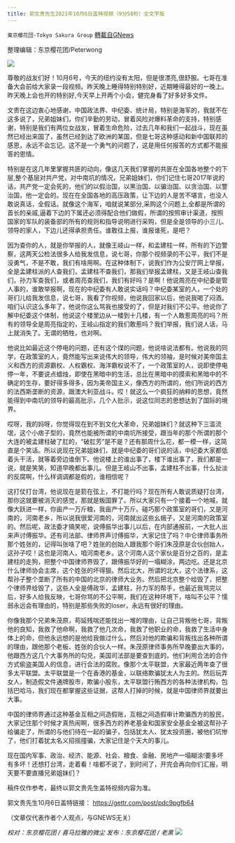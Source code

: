 ```yaml
---
title: 郭文贵先生2021年10月6日盖特视频（9分58秒）全文字版
---
```

`東京櫻花団-Tokyo Sakura Group` [轉載自GNews](https://gnews.org/zh-hans/1578099/)

整理编辑：东京樱花团/Peterwong

![](https://assets.gnews.org/wp-content/uploads/2021/10/video0100_06_0320211007-101605.png)

尊敬的战友们好！10月6号，今天的纽约没有太阳，但是很漂亮,很舒服。七哥在准备大会前给大家录一段视频。昨天晚上睡得特别特别好，近期睡得最好的一晚上。昨天晚上会也开的特别好,今天早上开两个小会，健完身看了好多好多文件。

文贵在这边衷心地感谢，中国政法界、中纪委、统计局，特别是海军的，我就不在这多说了，兄弟姐妹们，你们辛勤的劳动，冒着风险对爆料革命的支持，特别感谢，特别是我们有两位女战友，冒着生命危险，过去几年和我们一起战斗，现在虽然已经出来国了，虽然已经到达了欧洲的某国，但是七哥这种感动和新中国联邦的感恩，永远不会忘记。这不是一个勇气的问题了，这是用任何报答的方式都不能报答的恩情。

特别是在这几年里掌握共匪的动向，像这几天我们掌握的共匪在全国各地整个的下层,整个基层对共产党，对中南坑的情况，兄弟姐妹们，你们记住七哥2017年说的话，共产党一定会死的，他们的以假治国，以黑治国、以骗治国、以贪治国、以警治国，他一定会的。现在在全国各地的高压政策，让下边的人是苦不堪言，也没人敢说真话，全假话。就像这个海军，咱就说某部分,采购这个问题上,全都是所谓的首长的亲戚,逼着下边的下属还必须得配合他们做假，所谓的按照审计渠道，按照国家的军队的装备部的所有的规则和指导说明进行采购，但是全是领导的小三儿、领导的家人，下边儿还得承担责任。谁敢往上报，谁报谁死，是吧？

因为查你的人，就是你举报的人，就像王岐山一样，和孟建柱一样，所有的下边警察，这两天公检法很多人给我发信息，说七哥，你那个视频录的不公平，我们不是没勇气，不是不敢，我们有啥用啊。在这种体制下，说我们作为公安厅网上举报，全是孟建柱派的人查我们，孟建柱不查我们，那我们举报孟建柱，又是王岐山查我们，孙力军查我们，或者周亮查我们，我们有好吗？是啊！他说周亮在中纪委是管人事的，谁敢举报啊，现在的中纪委有人敢说实话吗？中纪委某室的人，一个处的哥们儿给我发信息，说七哥，我看了你视频，他说我回家以后，他说我喝了闷酒。咱们认识这么多年了，他说你这么骂我也接受的了，但是对我们不公平。他说你了解中纪委这个体制，他说这个楼里边从一楼到十几楼，有一个人敢惹周亮的吗？所有的领导全是周亮指定的，王岐山指定的我们敢惹吗？我们举报，我们说人话，马上就消失了。无谓的牺牲，也对啊。

他说比如最近这个停电的问题，还有这个煤的问题，他说啥说法都有。他说我的同学，在政策室的人，竟然能写出来说伟大的领导，伟大的领袖，是时候对美帝国主义和西方的资源霸权、人权霸权、海洋霸权说不了，一个政策室的人，说即使停电停一年，不要说点蜡烛，即使在黑暗中的生活，总比在黑暗中的摸索和黑暗中的不确定的生存，要好得多得多，因为美帝国主义，像西方的所谓的，他们所说的西方的法西斯垄断的资源，跟澳大利亚战斗。哎！就这么一个疯狂的纳粹的思想，竟然能得到中南坑的领导的最高批示，几个人批示，说这位同志的思想达到了国际的境界。

哎呀，我的妈呀，你觉得现在到不到文化大革命，兄弟姐妹们？就这种下三滥流氓，这个小痞子型的，竟然也能被所谓的中南坑所接受，跟当年的那个所谓的那个大连的被孟建柱破了肛的，“破肛芳”是不是？还有那周什么花，都一模一样，这简直是个笑话。所以说现在兄弟姐妹们，就是中纪委的哥们说的话，中纪委大家都低着头干活，就等着旁边谁倒下。他说楼上的谁出事了，楼下谁出事了，我们都是一说，就是笑笑，知道早晚都出事儿。但是王岐山不出事，孟建柱不出事，什么扯淡的反腐啊，什么样调调都是假的，谁相信呢？

这打仗打台湾，他说现在是箭在弦上，不打能行吗？现在所有人敢说质疑打台湾，那你这就要被消灭的感觉，那就是叛国罪了。所以大家只有一个接着一个地喊，就像大跃进一样，你亩产一万斤粮，我亩产十万斤。碰巧那个政策室的哥们，又是河南的，河南老乡，所以说我很爱河南的，河南就出这些幺蛾子，又是河南的政策室的。然后呢，政法委才搞笑呢，说傅振华出事儿以后，在内部通报前，一大批人出来声讨傅振华。还有司法部、律师界声讨傅振华，大家记住了吗？中仑律师事务所那个姓张的，记得叫张啥了吧？姓张的创始人跟我那个哥们朱茂原是合伙创始人，这孙子哎！这也是河南人，咱河南老乡。这个河南人这个家伙是百分之百的，是孟建柱的走狗，把整个中国律师界毁了，跟傅振华好的一塌糊涂，两边吃。还是北京什么律师协会主席，这个姓张的坏得狠。然后北大，所谓的北大，这个法律系，这帮孙子整个垄断了所有的中国的北京的律师大业务。然后把北京整个给毁了，把整个律师界给毁了，这些人全是傅政华，孟建柱，孙力军的帮手，也最近我骂完以后，好多人给我反映，七哥你骂的不公平啊，我们在这种环境下，啥叫不公平？懦弱永远会有理由的，特别是那些失败的loser，永远有很好的理由。

你像我那个兄弟朱茂原，苟延残喘还能找出一堆的理由，让自己背叛他七哥，背叛他的良知，我救了他命啊，我救了他几次命，我救了他职业的命，我救了生活中身体上的命，但他永远想的是他给我做过什么，然后对他的欺骗和背叛找出各种所谓的理由，跟他那个老板、姓张的合伙人一样。朱茂原律师事务所早晚要出大事的，他跟西方这几个大事务所的勾兑，美国司法部是要查到底的。他们利用合法的合作方式偷盗美国人的信息，进行合法的腐败。像那个太平联盟，大家最近两年查了很多太平联盟。太平联盟是一个在香港的基金，以联络欺骗犹太人为主的。然后玩弄女人，制造假文件通牌股市，欺骗小股东，太平联盟行贿西方的各种法律机构，包括巴哈马，我们现在都掌握这些证据，这帮人打掉的时候，就是中国律师界就要出大事。

中国的律师界通过这种基金互相之间造假账，互相之间造假审计欺骗西方的股民，大家记住那个时候才真热闹啊，很多西方的养老基金和国家安全基金全被这帮孙子给骗走了，所谓的与他们待在一起的骗子，包括犹太人、犹太投资圈，被他们坑惨了，他们打着犹太名义招摇撞骗，大家记住是个天大的事儿。

现在国内军事、政治、经济、能源、社会、粮食、金融、房地产一塌糊涂!要多坏有多坏！还想打台湾，走着看！啥都不说了，到时间了，开完会再向你们汇报，明天要不要直播兄弟姐妹们？

稿件仅作参考，最终以郭文贵先生盖特视频内容为准。

郭文贵先生10月6日盖特链接： https://gettr.com/post/pdc9pgfb64

（文章仅代表作者个人观点，与GNEWS无关）

*校对：东京樱花团 / 喜马拉雅的微尘*
*发布：东京樱花团 / 老黑*
![](https://assets.gnews.org/wp-content/uploads/2021/10/image0-1-18.png)
